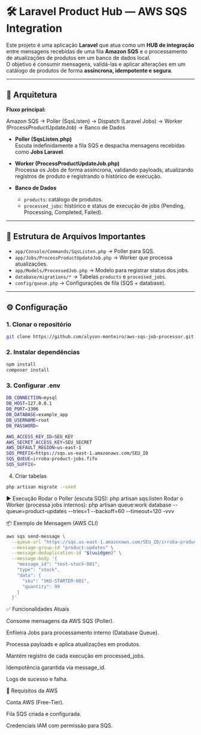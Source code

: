 # 🛠️ Laravel Product Hub — AWS SQS Integration

Este projeto é uma aplicação **Laravel** que atua como um **HUB de integração** entre mensagens recebidas de uma fila **Amazon SQS** e o processamento de atualizações de produtos em um banco de dados local.  
O objetivo é consumir mensagens, validá-las e aplicar alterações em um catálogo de produtos de forma **assíncrona, idempotente e segura**.

---

## 🚀 Arquitetura

**Fluxo principal:**

Amazon SQS → Poller (SqsListen) → Dispatch (Laravel Jobs) → Worker (ProcessProductUpdateJob) → Banco de Dados


- **Poller (SqsListen.php)**  
  Escuta indefinidamente a fila SQS e despacha mensagens recebidas como **Jobs Laravel**.

- **Worker (ProcessProductUpdateJob.php)**  
  Processa os Jobs de forma assíncrona, validando payloads, atualizando registros de produto e registrando o histórico de execução.

- **Banco de Dados**  
  - `products`: catálogo de produtos.  
  - `processed_jobs`: histórico e status de execução de jobs (Pending, Processing, Completed, Failed).

---

## 📂 Estrutura de Arquivos Importantes

- `app/Console/Commands/SqsListen.php` → Poller para SQS.  
- `app/Jobs/ProcessProductUpdateJob.php` → Worker que processa atualizações.  
- `app/Models/ProcessedJob.php` → Modelo para registrar status dos jobs.  
- `database/migrations/*` → Tabelas `products` e `processed_jobs`.  
- `config/queue.php` → Configurações de fila (SQS + database).  

---

## ⚙️ Configuração

### 1. Clonar o repositório
```bash
git clone https://github.com/alyson-monteiro/aws-sqs-job-processor.git
```
### 2. Instalar dependências
```bash
npm install
composer install
```
### 3. Configurar .env
```bash
DB_CONNECTION=mysql
DB_HOST=127.0.0.1
DB_PORT=3306
DB_DATABASE=example_app
DB_USERNAME=root
DB_PASSWORD=

AWS_ACCESS_KEY_ID=SEU_KEY
AWS_SECRET_ACCESS_KEY=SEU_SECRET
AWS_DEFAULT_REGION=us-east-1
SQS_PREFIX=https://sqs.us-east-1.amazonaws.com/SEU_ID
SQS_QUEUE=irroba-product-jobs.fifo
SQS_SUFFIX=
```
4. Criar tabelas
```bash
php artisan migrate --seed
```

▶️ Execução
Rodar o Poller (escuta SQS): php artisan sqs:listen
Rodar o Worker (processa jobs internos): php artisan queue:work database --queue=product-updates --tries=1 --backoff=60 --timeout=120 -vvv

📦 Exemplo de Mensagem (AWS CLI)
```bash
aws sqs send-message \
  --queue-url "https://sqs.us-east-1.amazonaws.com/SEU_ID/irroba-product-jobs.fifo" \
  --message-group-id "product-updates" \
  --message-deduplication-id "$(uuidgen)" \
  --message-body '{
    "message_id": "test-stock-001",
    "type": "stock",
    "data": {
      "sku": "SKU-STARTER-001",
      "quantity": 99
    }
  }'
```
✅ Funcionalidades Atuais

Consome mensagens da AWS SQS (Poller).

Enfileira Jobs para processamento interno (Database Queue).

Processa payloads e aplica atualizações em produtos.

Mantém registro de cada execução em processed_jobs.

Idempotência garantida via message_id.

Logs de sucesso e falha.

📌 Requisitos da AWS

Conta AWS (Free-Tier).

Fila SQS criada e configurada.

Credenciais IAM com permissão para SQS.
